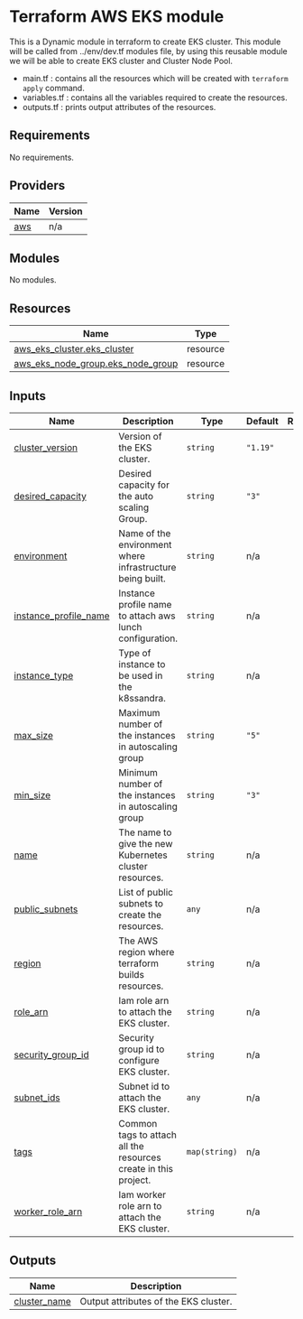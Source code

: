 # Terraform AWS EKS module

This is a Dynamic module in terraform to create EKS cluster. This module will be called from ../env/dev.tf modules file, by using this reusable module we will be able to create EKS cluster and Cluster Node Pool.

* main.tf : contains all the resources which will be created with `terraform apply` command.
* variables.tf : contains all the variables required to create the resources.
* outputs.tf : prints output attributes of the resources.

## Requirements

No requirements.

## Providers

| Name | Version |
|------|---------|
| <a name="provider_aws"></a> [aws](#provider\_aws) | n/a |

## Modules

No modules.

## Resources

| Name | Type |
|------|------|
| [aws_eks_cluster.eks_cluster](https://registry.terraform.io/providers/hashicorp/aws/latest/docs/resources/eks_cluster) | resource |
| [aws_eks_node_group.eks_node_group](https://registry.terraform.io/providers/hashicorp/aws/latest/docs/resources/eks_node_group) | resource |

## Inputs

| Name | Description | Type | Default | Required |
|------|-------------|------|---------|:--------:|
| <a name="input_cluster_version"></a> [cluster\_version](#input\_cluster\_version) | Version of the EKS cluster. | `string` | `"1.19"` | no |
| <a name="input_desired_capacity"></a> [desired\_capacity](#input\_desired\_capacity) | Desired capacity for the auto scaling Group. | `string` | `"3"` | no |
| <a name="input_environment"></a> [environment](#input\_environment) | Name of the environment where infrastructure being built. | `string` | n/a | yes |
| <a name="input_instance_profile_name"></a> [instance\_profile\_name](#input\_instance\_profile\_name) | Instance profile name to attach aws lunch configuration. | `string` | n/a | yes |
| <a name="input_instance_type"></a> [instance\_type](#input\_instance\_type) | Type of instance to be used in the k8ssandra. | `string` | n/a | yes |
| <a name="input_max_size"></a> [max\_size](#input\_max\_size) | Maximum number of the instances in autoscaling group | `string` | `"5"` | no |
| <a name="input_min_size"></a> [min\_size](#input\_min\_size) | Minimum number of the instances in autoscaling group | `string` | `"3"` | no |
| <a name="input_name"></a> [name](#input\_name) | The name to give the new Kubernetes cluster resources. | `string` | n/a | yes |
| <a name="input_public_subnets"></a> [public\_subnets](#input\_public\_subnets) | List of public subnets to create the resources. | `any` | n/a | yes |
| <a name="input_region"></a> [region](#input\_region) | The AWS region where terraform builds resources. | `string` | n/a | yes |
| <a name="input_role_arn"></a> [role\_arn](#input\_role\_arn) | Iam role arn to attach the EKS cluster. | `string` | n/a | yes |
| <a name="input_security_group_id"></a> [security\_group\_id](#input\_security\_group\_id) | Security group id to configure EKS cluster. | `string` | n/a | yes |
| <a name="input_subnet_ids"></a> [subnet\_ids](#input\_subnet\_ids) | Subnet id to attach the EKS cluster. | `any` | n/a | yes |
| <a name="input_tags"></a> [tags](#input\_tags) | Common tags to attach all the resources create in this project. | `map(string)` | n/a | yes |
| <a name="input_worker_role_arn"></a> [worker\_role\_arn](#input\_worker\_role\_arn) | Iam worker role arn to attach the EKS cluster. | `string` | n/a | yes |

## Outputs

| Name | Description |
|------|-------------|
| <a name="output_cluster_name"></a> [cluster\_name](#output\_cluster\_name) | Output attributes  of the EKS cluster. |
